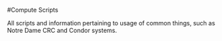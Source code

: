 #Compute Scripts

All scripts and information pertaining to usage of common things, such as Notre Dame CRC and Condor systems.

